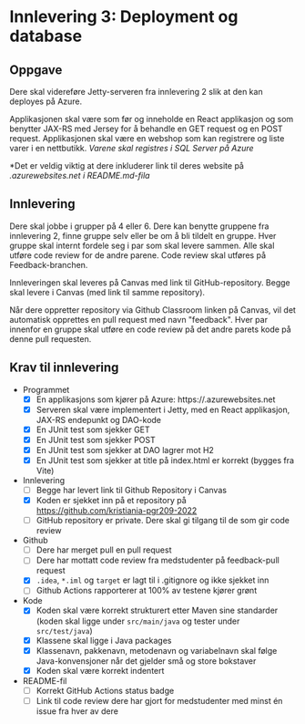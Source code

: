 # Innlevering 3: Deployment og database

## Oppgave

Dere skal videreføre Jetty-serveren fra innlevering 2 slik at den kan deployes på Azure.

Applikasjonen skal være som før og inneholde en React applikasjon og som benytter JAX-RS med Jersey for å behandle en GET request og en POST request. Applikasjonen skal være en webshop som kan registrere og liste varer i en nettbutikk. *Varene skal registres i SQL Server på Azure*

*Det er veldig viktig at dere inkluderer link til deres website på *.azurewebsites.net i README.md-fila*

## Innlevering

Dere skal jobbe i grupper på 4 eller 6. Dere kan benytte gruppene fra innlevering 2, finne gruppe selv eller be om å bli tildelt en gruppe. Hver gruppe skal internt fordele seg i par som skal levere sammen. Alle skal utføre code review for de andre parene. Code review skal utføres på Feedback-branchen.

Innleveringen skal leveres på Canvas med link til GitHub-repository. Begge skal levere i Canvas (med link til samme repository).

Når dere oppretter repository via Github Classroom linken på Canvas, vil det automatisk opprettes en pull request med navn "feedback". Hver par innenfor en gruppe skal utføre en code review på det andre parets kode på denne pull requesten.

## Krav til innlevering

* Programmet
  * [x] En applikasjons som kjører på Azure: https://<fyll ut>.azurewebsites.net
  * [x] Serveren skal være implementert i Jetty, med en React applikasjon, JAX-RS endepunkt og DAO-kode
  * [x] En JUnit test som sjekker GET
  * [x] En JUnit test som sjekker POST
  * [x] En JUnit test som sjekker at DAO lagrer mot H2
  * [x] En JUnit test som sjekker at title på index.html er korrekt (bygges fra Vite)
* Innlevering
  * [ ] Begge har levert link til Github Repository i Canvas
  * [x] Koden er sjekket inn på et repository på https://github.com/kristiania-pgr209-2022
  * [ ] GitHub repository er private. Dere skal gi tilgang til de som gir code review
* Github
  * [ ] Dere har merget pull en pull request
  * [ ] Dere har mottatt code review fra medstudenter på feedback-pull request
  * [x] `.idea`, `*.iml` og `target` er lagt til i .gitignore og ikke sjekket inn
  * [ ] Github Actions rapporterer at 100% av testene kjører grønt
* Kode
  * [x] Koden skal være korrekt strukturert etter Maven sine standarder (koden skal ligge under `src/main/java` og tester under `src/test/java`)
  * [x] Klassene skal ligge i Java packages
  * [x] Klassenavn, pakkenavn, metodenavn og variabelnavn skal følge Java-konvensjoner når det gjelder små og store bokstaver
  * [x] Koden skal være korrekt indentert
* README-fil
  * [ ] Korrekt GitHub Actions status badge
  * [ ] Link til code review dere har gjort for medstudenter med minst én issue fra hver av dere
